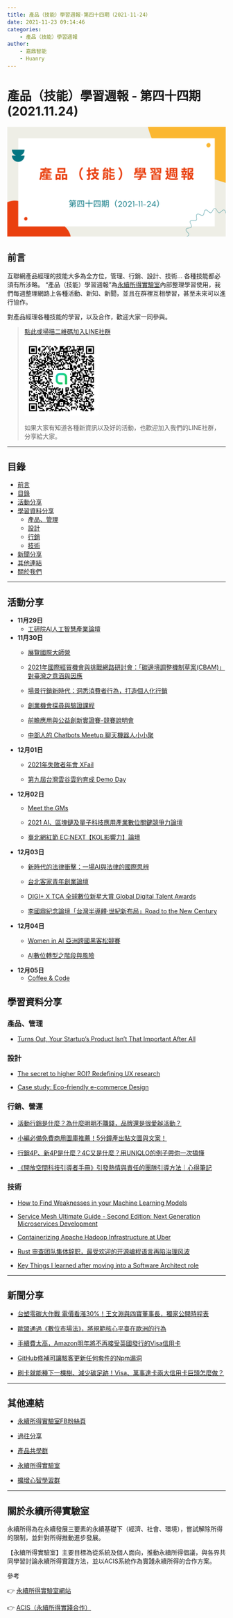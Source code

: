 ```yaml
---
title: 產品（技能）學習週報-第四十四期（2021-11-24）
date: 2021-11-23 09:14:46
categories:
	- 產品（技能）學習週報
author:
	- 嘉鼎智能
	- Huanry
---
```

# 產品（技能）學習週報 - 第四十四期 (2021.11.24)

![產品技能學習週報-第四十四期](/img/pm/44.png)

## 前言

互聯網產品經理的技能大多為全方位，管理、行銷、設計、技術... 各種技能都必須有所涉略。 “產品（技能）學習週報”為[永續所得實驗室](#關於永續所得實驗室)內部整理學習使用，我們每週整理網路上各種活動、新知、新聞，並且在群裡互相學習，甚至未來可以進行協作。

對產品經理各種技能的學習，以及合作，歡迎大家一同參與。

>[點此或掃描二維碼加入LINE社群](https://line.me/ti/g2/Dj4AkbdDsY6o4D_CdDUB6Q)
>
>[![產品共學群](/img/產品共學群.jpg)](https://line.me/ti/g2/Dj4AkbdDsY6o4D_CdDUB6Q)
>
>如果大家有知道各種新資訊以及好的活動，也歡迎加入我們的LINE社群，分享給大家。

---
## 目錄
- [前言](#前言)
- [目錄](#目錄)
- [活動分享](#活動分享)
- [學習資料分享](#學習資料分享)
	- [產品、管理](#產品、管理)
	- [設計](#設計)
	- [行銷](#行銷、營運)
	- [技術](#技術)
- [新聞分享](#新聞分享)
- [其他連結](#其他連結)
- [關於我們](#關於我們)

---
## 活動分享

- **11月29日**
	- [工研院AI人工智慧產業論壇](https://www.accupass.com/event/2111150300591940082164)
- **11月30日**
	- [展覽國際大師營](https://www.accupass.com/event/2111011707482078684172)

	- [2021年國際經貿機會與挑戰網路研討會：「碳邊境調整機制草案(CBAM)」對臺灣之意涵與因應](https://www.accupass.com/event/2111080920556922217490)

	- [場景行銷新時代：洞悉消費者行為，打造個人化行銷](https://www.accupass.com/event/2111050413578029986380)

	- [創業機會探尋與驗證課程](https://www.accupass.com/event/2110210316111860003930)

	- [前瞻應用與公益創新實證賽-競賽說明會](https://www.accupass.com/event/2111170512445393045790)

	- [中部人的 Chatbots Meetup 聊天機器人小小聚](https://chatbots.kktix.cc/events/chatbots-meetup-in-central-taiwan-018)
- **12月01日**
	- [2021年失敗者年會 XFail](https://www.accupass.com/event/2111180628311554212240)

	- [第九屆台灣雲谷雲豹育成 Demo Day](https://www.accupass.com/event/2110260622322020429682)
- **12月02日**
	- [Meet the GMs](https://www.accupass.com/event/2111170735011520252897)

	- [2021 AI、區塊鏈及量子科技應用產業數位關鍵競爭力論壇](https://www.accupass.com/event/2111231023391301825851)

	- [臺北網紅節 EC:NEXT【KOL影響力】論壇](https://www.accupass.com/event/2111100754511649258150)
- **12月03日**
	- [新時代的法律衝擊：一場AI與法律的國際思辨](https://www.accupass.com/event/2111030332491577711477)

	- [台北客家青年創業論壇](https://www.accupass.com/event/2111021238578757360270)

	- [DIGI+ X TCA 全球數位新星大賞 Global Digital Talent Awards](https://www.accupass.com/event/2111020718123719611140)

	- [李國鼎紀念論壇「台灣半導體·世紀新布局」Road to the New Century](https://www.accupass.com/event/2111231559471191863424)
- **12月04日**
	- [Women in AI 亞洲跨國黑客松競賽](https://www.accupass.com/event/2111051457168553640060)

	- [AI數位轉型之階段與風險](https://www.accupass.com/event/2111080050151965191040)
- **12月05日**
	- [Coffee & Code](https://www.meetup.com/Innovate-Taiwan/events/282227800)


## 學習資料分享
### 產品、管理

- [Turns Out, Your Startup’s Product Isn’t That Important After All](https://medium.com/swlh/turns-out-your-startups-product-isn-t-that-important-after-all-868617e8f12d)


### 設計

- [The secret to higher ROI? Redefining UX research](https://uxdesign.cc/the-secret-to-higher-roi-redefining-ux-research-3fd065a2089a)

- [Case study: Eco-friendly e-commerce Design](https://bootcamp.uxdesign.cc/case-study-eco-friendly-ecommerce-website-ui-ux-design-da9375a0b481)

### 行銷、營運

- [活動行銷是什麼？為什麼明明不賺錢，品牌還是很愛辦活動？](https://www.marketersgo.com/marketing-strategies-tactics/202005/marketing-events-why/)

- [小編必備免費商用圖庫推薦！5分鐘產出貼文圖與文案！](https://www.hihitmedia.com.tw/so-mi-tool)

- [行銷4P、新4P是什麼？4C又是什麼？用UNIQLO的例子帶你一次搞懂](https://www.managertoday.com.tw/articles/view/64145?)


- [《開放空間科技引導者手冊》引發熱情與責任的團隊引導方法｜心得筆記](https://medium.com/agile-coffee/open-space-technology-8cb6736af661)

### 技術

- [How to Find Weaknesses in your Machine Learning Models](https://towardsdatascience.com/how-to-find-weaknesses-in-your-machine-learning-models-ae8bd18880a3)

- [Service Mesh Ultimate Guide - Second Edition: Next Generation Microservices Development](https://www.infoq.com/articles/service-mesh-ultimate-guide-2e/)

- [Containerizing Apache Hadoop Infrastructure at Uber](https://eng.uber.com/hadoop-container-blog/)

- [Rust 审查团队集体辞职，最受欢迎的开源编程语言再陷治理风波](https://www.infoq.cn/news/798bgzaO1ujBgzQsAGHC)

- [Key Things I learned after moving into a Software Architect role](https://tagofabic.medium.com/key-things-i-learned-after-moving-into-a-software-architect-role-dce88f9452a7)

---
## 新聞分享

- [台塑零碳大作戰 電價看漲30%！王文淵與四寶董事長，獨家公開時程表](https://www.businessweekly.com.tw/focus/indep/6005772)

- [歐盟通過《數位市場法》，將規範核心平臺在歐洲的行為](https://ithome.com.tw/news/148001)

- [手續費太高，Amazon明年將不再接受英國發行的Visa信用卡](https://ithome.com.tw/news/147906)

- [GitHub修補可讓駭客更新任何套件的Npm漏洞](https://ithome.com.tw/news/147896)

- [刷卡就能種下一棵樹、減少碳足跡！Visa、萬事達卡兩大信用卡巨頭怎麼做？](https://www.bnext.com.tw/article/66324/visa-mastercard-eco-benefit)

---
## 其他連結

- [永續所得實驗室FB粉絲頁](https://www.facebook.com/%E6%B0%B8%E7%BA%8C%E6%89%80%E5%BE%97%E5%AF%A6%E9%A9%97%E5%AE%A4-102916798609139)

- [過往分享](/categories/產品（技能）學習週報)

- [產品共學群](https://line.me/ti/g2/Dj4AkbdDsY6o4D_CdDUB6Q?utm_source=invitation&utm_medium=link_copy&utm_campaign=default)

- [永續所得實驗室](https://line.me/ti/g2/asPFU-0w4o9MIRSBdb4gtg?utm_source=invitation&utm_medium=link_copy&utm_campaign=default)

- [擴增心智學習群](https://line.me/ti/g2/asPFU-0w4o9MIRSBdb4gtg?utm_source=invitation&utm_medium=link_copy&utm_campaign=default)

---

## 關於永續所得實驗室

永續所得為在永續發展三要素的永續基礎下（經濟、社會、環境），嘗試解除所得的限制，並針對所得推動進步發展。

【永續所得實驗室】主要目標為從系統及個人面向，推動永續所得倡議，與各界共同學習討論永續所得實踐方法，並以ACIS系統作為實踐永續所得的合作方案。

參考

👉 [永續所得實驗室網站](https://sustainable-income-lab.github.io/)

👉 [ACIS（永續所得實踐合作）](https://acis.magnific.biz/)